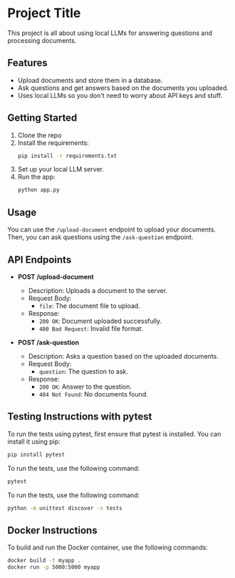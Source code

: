 # Project Title

This project is all about using local LLMs for answering questions and processing documents.

## Features

- Upload documents and store them in a database.
- Ask questions and get answers based on the documents you uploaded.
- Uses local LLMs so you don't need to worry about API keys and stuff.

## Getting Started

1. Clone the repo
2. Install the requirements:
   ```bash
   pip install -r requirements.txt
   ```
3. Set up your local LLM server.
4. Run the app:
   ```bash
   python app.py
   ```

## Usage

You can use the `/upload-document` endpoint to upload your documents. Then, you can ask questions using the `/ask-question` endpoint.

## API Endpoints

- **POST /upload-document**
  - Description: Uploads a document to the server.
  - Request Body: 
    - `file`: The document file to upload.
  - Response: 
    - `200 OK`: Document uploaded successfully.
    - `400 Bad Request`: Invalid file format.

- **POST /ask-question**
  - Description: Asks a question based on the uploaded documents.
  - Request Body: 
    - `question`: The question to ask.
  - Response: 
    - `200 OK`: Answer to the question.
    - `404 Not Found`: No documents found.

## Testing Instructions with pytest

To run the tests using pytest, first ensure that pytest is installed. You can install it using pip:
```bash
pip install pytest
```

To run the tests, use the following command:
```bash
pytest
```


To run the tests, use the following command:
```bash
python -m unittest discover -s tests
```

## Docker Instructions

To build and run the Docker container, use the following commands:
```bash
docker build -t myapp .
docker run -p 5000:5000 myapp
```
